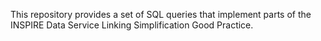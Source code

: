 This repository provides a set of SQL queries that implement parts of the INSPIRE Data Service Linking Simplification Good Practice.
